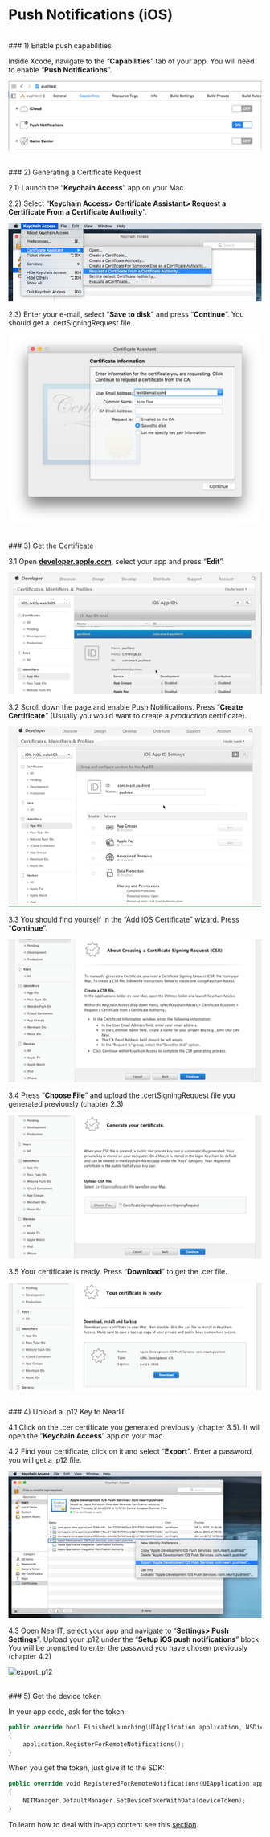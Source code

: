# Push Notifications (iOS)

<br>
### 1) Enable push capabilities

Inside Xcode, navigate to the “**Capabilities**” tab of your app. You will need to enable “**Push Notifications**”.

![capabilities](push_help/capabilities.png "")

<br>
### 2) Generating a Certificate Request

2.1) Launch the “**Keychain Access**” app on your Mac.

2.2) Select “**Keychain Access> Certificate Assistant> Request a Certificate From a Certificate Authority**”.

![keychain_request](push_help/pushtutorial00.png "")

2.3) Enter your e-mail, select “**Save to disk**” and press “**Continue**”. You should get a .certSigningRequest file.

![save_request](push_help/pushtutorial01.png "")


<br>
### 3) Get the Certificate

3.1 Open <a href="https://developer.apple.com/account/ios/identifier/bundle" target="_blank">**developer.apple.com**</a>, select your app and press “**Edit**”.

![edit_app](push_help/pushtutorial02.gif "")

3.2 Scroll down the page and enable Push Notifications. Press “**Create Certificate**” (Usually you would want to create a *production* certificate).

![enable_push](push_help/pushtutorial03.gif "")

3.3 You should find yourself in the “Add iOS Certificate” wizard. Press “**Continue**”.

![add_certificate](push_help/pushtutorial04.png "")

3.4 Press “**Choose File**” and upload the .certSigningRequest file you generated previously (chapter 2.3)

![add_certificate](push_help/pushtutorial05.png "")

3.5 Your certificate is ready. Press “**Download**” to get the .cer file.

![get_certificate](push_help/pushtutorial06.png "")


<br>
### 4) Upload a .p12 Key to NearIT

4.1 Click on the .cer certificate you generated previously (chapter 3.5). It will open the “**Keychain Access**” app on your mac.


4.2 Find your certificate, click on it and select “**Export**”. Enter a password, you will get a .p12 file.

![export_p12](push_help/pushtutorial08.png "")


4.3 Open [NearIT](https://go.nearit.com), select your app and navigate to “**Settings> Push Settings**”. Upload your .p12 under the “**Setup iOS push notifications**” block. You will be prompted to enter the password you have chosen previously (chapter 4.2)

![export_p12](push_help/09.gif "")


<br>
### 5) Get the device token

In your app code, ask for the token:

```swift
public override bool FinishedLaunching(UIApplication application, NSDictionary launchOptions)
{
    application.RegisterForRemoteNotifications();
}
```

When you get the token, just give it to the SDK:

```swift
public override void RegisteredForRemoteNotifications(UIApplication application, NSData deviceToken)
{
    NITManager.DefaultManager.SetDeviceTokenWithData(deviceToken);
}
```

To learn how to deal with in-app content see this [section](handle-content.md).
